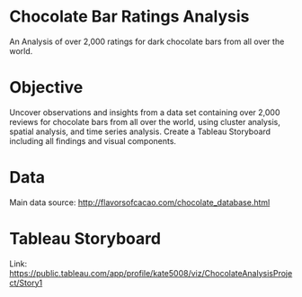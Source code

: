 # Chocolate Bar Ratings Analysis
An Analysis of over 2,000 ratings for dark chocolate bars from all over the world. 
# Objective
Uncover observations and insights from a data set containing over 2,000 reviews for chocolate bars from all over the world, using cluster analysis, spatial analysis, and time series analysis. Create a Tableau Storyboard including all findings and visual components. 
# Data
Main data source: http://flavorsofcacao.com/chocolate_database.html
# Tableau Storyboard
Link: https://public.tableau.com/app/profile/kate5008/viz/ChocolateAnalysisProject/Story1
